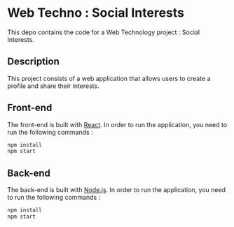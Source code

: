 # Web Techno : Social Interests

This depo contains the code for a Web Technology project : Social Interests.

## Description

This project consists of a web application that allows users to create a profile and share their interests.

## Front-end

The front-end is built with [React](https://reactjs.org/). In order to run the application, you need to run the following commands :

```bash
npm install
npm start
```

## Back-end

The back-end is built with [Node.js](https://nodejs.org/en/). In order to run the application, you need to run the following commands :

```bash
npm install
npm start
```
